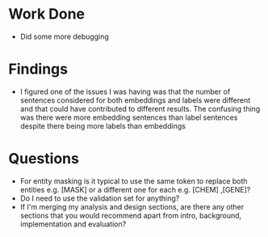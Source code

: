 # Work Done
* Did some more debugging

# Findings
* I figured one of the issues I was having was that the number of sentences considered for both embeddings and labels were different and that could have contributed to different results. The confusing thing was there were more embedding sentences than label sentences despite there being more labels than embeddings

# Questions
* For entity masking is it typical to use the same token to replace both entities e.g. [MASK] or a different one for each e.g. [CHEM] ,[GENE]?
* Do I need to use the validation set for anything?
* If I'm merging my analysis and design sections, are there any other sections that you would recommend apart from intro, background, implementation and evaluation?

